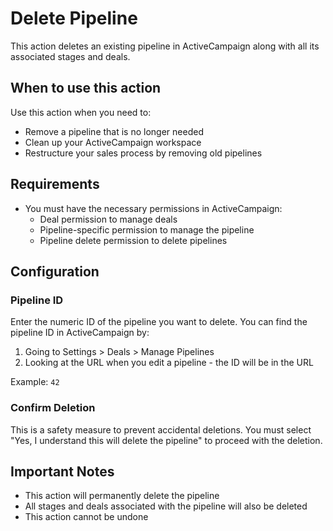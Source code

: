 # Delete Pipeline

This action deletes an existing pipeline in ActiveCampaign along with all its associated stages and deals.

## When to use this action

Use this action when you need to:
- Remove a pipeline that is no longer needed
- Clean up your ActiveCampaign workspace
- Restructure your sales process by removing old pipelines

## Requirements

- You must have the necessary permissions in ActiveCampaign:
  - Deal permission to manage deals
  - Pipeline-specific permission to manage the pipeline
  - Pipeline delete permission to delete pipelines

## Configuration

### Pipeline ID
Enter the numeric ID of the pipeline you want to delete. You can find the pipeline ID in ActiveCampaign by:
1. Going to Settings > Deals > Manage Pipelines
2. Looking at the URL when you edit a pipeline - the ID will be in the URL

Example: `42`

### Confirm Deletion
This is a safety measure to prevent accidental deletions. You must select "Yes, I understand this will delete the pipeline" to proceed with the deletion.

## Important Notes

- This action will permanently delete the pipeline
- All stages and deals associated with the pipeline will also be deleted
- This action cannot be undone